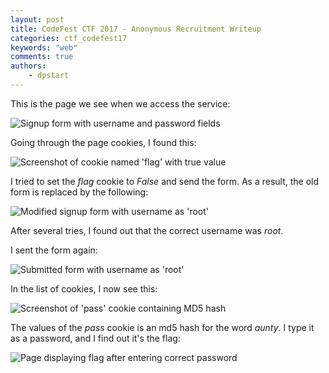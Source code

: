 ```yaml
---
layout: post
title: CodeFest CTF 2017 - Anonymous Recruitment Writeup
categories: ctf_codefest17
keywords: "web"
comments: true
authors:
    - dpstart
---
```




This is the page we see when we access the service:

<img class="img-responsive" src="{{ site-url }}/assets/codefest17/cookie-1.png" alt="Signup form with username and password fields">

Going through the page cookies, I found this:

<img class="img-responsive" src="{{ site-url }}/assets/codefest17/cookie-2.png" alt="Screenshot of cookie named 'flag' with true value">

I tried to set the *flag* cookie to *False* and send the form.
As a result, the old form is replaced by the following:

<img class="img-responsive" src="{{ site-url }}/assets/codefest17/cookie-3.png" alt="Modified signup form with username as 'root'">

After several tries, I found out that the correct username was *root*.

I sent the form again:

<img class="img-responsive" src="{{ site-url }}/assets/codefest17/cookie-6.png" alt="Submitted form with username as 'root'">


In the list of cookies, I now see this:

<img class="img-responsive" src="{{ site-url }}/assets/codefest17/cookie-4.png" alt="Screenshot of 'pass' cookie containing MD5 hash">

The values of the *pass* cookie is an md5 hash for the word *aunty*.
I type it as a password, and I find out it's the flag:

<img class="img-responsive" src="{{ site-url }}/assets/codefest17/cookie-5.png" alt="Page displaying flag after entering correct password">



